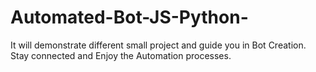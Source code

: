 # Automated-Bot-JS-Python-
It will demonstrate different small project and guide you in Bot Creation.
Stay connected and Enjoy the Automation processes.








